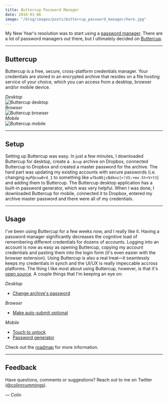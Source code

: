 ```yaml
---
title: Buttercup Password Manager
date: 2018-01-06
image: "/blog/images/posts/buttercup_password_manager/hero.jpg"
---
```


My New Year's resolution was to start using a <a href="https://www.youtube.com/watch?v=xHSnHj-zKF4" target="_blank">password manager</a>. There are a lot of password managers out there, but I ultimately decided on <a href="https://buttercup.pw/" target="_blank">Buttercup</a>.

---

## Buttercup

Buttercup is a free, secure, cross-platform credentials manager. Your credentials are stored in an encrypted archive that resides on a file hosting service of your choice, which you can access from a desktop, browser and/or mobile device.

<div class="text-left">
  <span class="small text-muted">
    <em>Desktop</em>
  </span>
</div>
<img class="img-rounded" src="/blog/images/posts/buttercup_password_manager/desktop.jpg" alt="Buttercup desktop"/>

<div class="text-left margin-top-10">
  <span class="small text-muted">
    <em>Browser</em>
  </span>
</div>
<img class="img-rounded" src="/blog/images/posts/buttercup_password_manager/browser.jpg" alt="Buttercup browser"/>

<div class="text-left margin-top-10">
  <span class="small text-muted">
    <em>Mobile</em>
  </span>
</div>
<img class="img-rounded" src="/blog/images/posts/buttercup_password_manager/mobile.jpg" alt="Buttercup mobile"/>


---

## Setup

Setting up Buttercup was easy. In just a few minutes, I downloaded Buttercup for desktop, create a `.bcup` archive on Dropbox, connected Buttercup to Dropbox and created a master password for the archive. The hard part was updating my existing accounts with secure passwords (i.e. changing `myP@ssw0rd_1` to something like `w7bsN5jcBdknz[<!VS:+mv.5t+Vrtt`) and adding them to Buttercup. The Buttercup desktop application has a built-in password generator, which was very helpful. When I was done, I downloaded Buttercup for mobile, connected it to Dropbox, entered my archive master password and there were all of my credentials.

---

## Usage


I've been using Buttercup for a few weeks now, and I really like it. Having a password manager significantly decreases the cognitive load of remembering different credentials for dozens of accounts. Logging into an account is now as easy as opening Buttercup, copying my account credentials and pasting them into the login form (it's even easier with the browser extension). Using Buttercup is also a real treat—it seamlessly keeps my credentials in synch and the UI/UX is really impeccable accross platforms. The thing I like most about using Buttercup, however, is that it's <a href="https://opensource.org/faq#osd" target="_blank">open source</a>. A couple things that I'm keeping an eye on:

<div class="text-left">
  <span class="small text-muted">
    <em>Desktop</em>
  </span>
</div>
<ul>
  <li>
    <a href="https://github.com/buttercup/buttercup-desktop/issues/78" target="_blank">Change archive's password</a>
  </li>
</ul>

<div class="text-left">
  <span class="small text-muted">
    <em>Browser</em>
  </span>
</div>
<ul>
  <li>
    <a href="https://github.com/buttercup/buttercup-browser-extension/issues/94" target="_blank">Make auto-submit optional</a>
  </li>
</ul>

<div class="text-left">
  <span class="small text-muted">
    <em>Mobile</em>
  </span>
</div>
<ul>
  <li>
    <a href="https://github.com/buttercup/buttercup-mobile/issues/22" target="_blank">Touch to unlock</a>
  </li>
  <li>
    <a href="https://github.com/buttercup/buttercup-mobile/issues/23" target="_blank">Password generator</a>
  </li>
</ul>

Check out the <a href="https://github.com/buttercup/roadmap" target="_blank">roadmap</a> for more information.

---

## Feedback

Have questions, comments or suggestions? Reach out to me on Twitter (<a href="https://twitter.com/colinrcummings">@colinrcummings</a>).

— Colin
